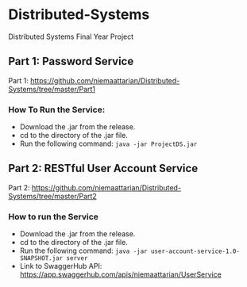 # Distributed-Systems
Distributed Systems Final Year Project

## Part 1: Password Service
Part 1: https://github.com/niemaattarian/Distributed-Systems/tree/master/Part1
### How To Run the Service: 
* Download the .jar from the release.
* cd to the directory of the .jar file.
* Run the following command: `java -jar ProjectDS.jar`


## Part 2: RESTful User Account Service
Part 2: https://github.com/niemaattarian/Distributed-Systems/tree/master/Part2
### How to run the Service
* Download the .jar from the release.
* cd to the directory of the .jar file.
* Run the following command: `java -jar user-account-service-1.0-SNAPSHOT.jar server` 
* Link to SwaggerHub API: https://app.swaggerhub.com/apis/niemaattarian/UserService
